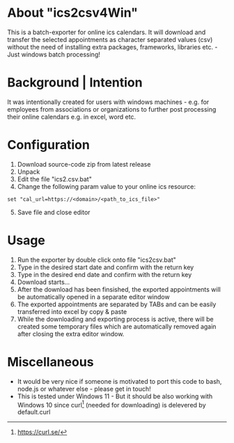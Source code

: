 # About "ics2csv4Win"
This is a batch-exporter for online ics calendars. It will download and transfer the selected appointments as character separated values (csv) without the need of installing extra packages, frameworks, libraries etc. - Just windows batch processing!

# Background | Intention
It was intentionally created for users with windows machines - e.g. for employees from associations or organizations to further post processing their online calendars e.g. in excel, word etc.

# Configuration
1. Download source-code zip from latest release
2. Unpack
3. Edit the file "ics2.csv.bat"
4. Change the following param value to your online ics resource:
```
set "cal_url=https://<domain>/<path_to_ics_file>"
```
5. Save file and close editor

# Usage
1. Run the exporter by double click onto file "ics2csv.bat"
2. Type in the desired start date and confirm with the return key
3. Type in the desired end date and confirm with the return key
4. Download starts...
5. After the download has been finsished, the exported appointments will be automatically opened in a separate editor window
6. The exported appointments are separated by TABs and can be easily transferred into excel by copy & paste
7. While the downloading and exporting process is active, there will be created some temporary files which are automatically removed again after closing the extra editor window.

# Miscellaneous 
* It would be very nice if someone is motivated to port this code to bash, node.js or whatever else - please get in touch!
* This is tested under Windows 11 - But it should be also working with Windows 10 since curl[^1] (needed for downloading) is delevered by default.curl

[^1]: https://curl.se/